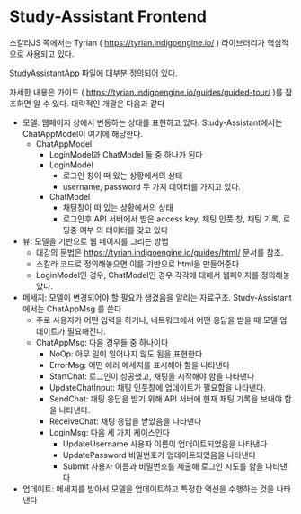 # Study-Assistant Frontend

스칼라JS 쪽에서는 Tyrian ( https://tyrian.indigoengine.io/ ) 라이브러리가 핵심적으로 사용되고 있다.

StudyAssistantApp 파일에 대부분 정의되어 있다.

자세한 내용은 가이드 ( https://tyrian.indigoengine.io/guides/guided-tour/ )를 참조하면 알 수 있다. 대략적인 개괄은 다음과 같다

* 모델: 웹페이지 상에서 변동하는 상태를 표현하고 있다. Study-Assistant에서는 ChatAppModel이 여기에 해당한다.
  * ChatAppModel
    * LoginModel과 ChatModel 둘 중 하나가 된다
    * LoginModel
      * 로그인 창이 떠 있는 상황에서의 상태
      * username, password 두 가지 데이터를 가지고 있다.
    * ChatModel
      * 채팅창이 떠 있는 상황에서의 상태
      * 로그인후 API 서버에서 받은 access key, 채팅 인풋 창, 채팅 기록, 로딩중 여부 의 데이터를 갖고 있다
* 뷰: 모델을 기반으로 웹 페이지를 그리는 방법
  * 대강의 문법은 https://tyrian.indigoengine.io/guides/html/ 문서를 참조.
  * 스칼라 코드로 정의해놓으면 이를 기반으로 html을 만들어준다
  * LoginModel인 경우, ChatModel인 경우 각각에 대해서 웹페이지를 정의해놓았다.
* 메세지: 모델이 변경되어야 할 필요가 생겼음을 알리는 자료구조. Study-Assistant에서는 ChatAppMsg 를 쓴다
  * 주로 사용자가 어떤 입력을 하거나, 네트워크에서 어떤 응답을 받을 때 모델 업데이트가 필요해진다.
  * ChatAppMsg: 다음 경우들 중 하나이다
    * NoOp: 아무 일이 일어나지 않도 됨을 표현한다
    * ErrorMsg: 어떤 에러 메세지를 표시해야 함을 나타낸다
    * StartChat: 로그인이 성공했고, 채팅을 시작해야 함을 나타낸다
    * UpdateChatInput: 채팅 인풋창에 업데이트가 필요함을 나타낸다.
    * SendChat: 채팅 응답을 받기 위해 API 서버에 현재 채팅 기록을 보내야 함을 나타낸다.
    * ReceiveChat: 채팅 응답을 받았음을 나타낸다
    * LoginMsg: 다음 세 가지 케이스인다
      * UpdateUsername 사용자 이름이 업데이트되었음을 나타낸다
      * UpdatePassword 비밀번호가 업데이트되었음을 나타낸다
      * Submit 사용자 이름과 비밀번호를 제출해 로그인 시도를 함을 나타낸다
* 업데이트: 메세지를 받아서 모델을 업데이트하고 특정한 액션을 수행하는 것을 나타낸다





